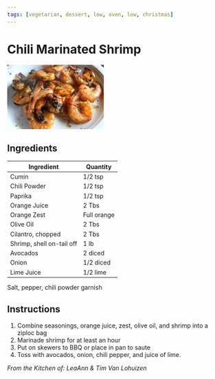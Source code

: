 ```yaml
---
tags: [vegetarian, dessert, low, oven, low, christmas]
---
```


# Chili Marinated Shrimp

![Recipe Image](../../public/assets/chili_orange_shrimp.jpg)

## Ingredients

| Ingredient | Quantity |
|------------|----------|
| Cumin | 1/2 tsp |
| Chili Powder | 1/2 tsp |
| Paprika | 1/2 tsp |
| Orange Juice | 2 Tbs |
| Orange Zest | Full orange|
|Olive Oil | 2 Tbs|
|Cilantro, chopped| 2 Tbs|
|Shrimp, shell on-tail off| 1 lb |
| Avocados | 2 diced|
| Onion| 1/2 diced|
|Lime Juice | 1/2 lime | 
Salt, pepper, chili powder garnish


## Instructions

1. Combine seasonings, orange juice, zest, olive oil, and shrimp into a ziploc bag
2. Marinade shrimp for at least an hour
3. Put on skewers to BBQ or place in pan to saute
4. Toss with avocados, onion, chili pepper, and juice of lime.

*From the Kitchen of: LeaAnn & Tim Van Lohuizen*



